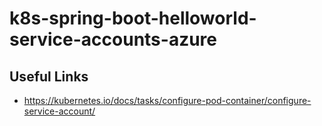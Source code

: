 # k8s-spring-boot-helloworld-service-accounts-azure

## Useful Links
- https://kubernetes.io/docs/tasks/configure-pod-container/configure-service-account/
